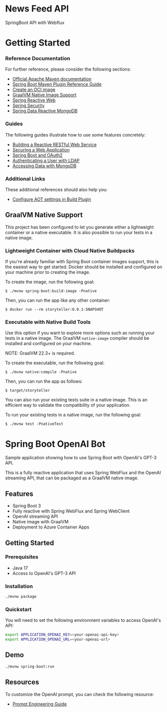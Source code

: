 # News Feed API
SpringBoot API with Webflux

# Getting Started

### Reference Documentation
For further reference, please consider the following sections:

* [Official Apache Maven documentation](https://maven.apache.org/guides/index.html)
* [Spring Boot Maven Plugin Reference Guide](https://docs.spring.io/spring-boot/docs/3.0.0/maven-plugin/reference/html/)
* [Create an OCI image](https://docs.spring.io/spring-boot/docs/3.0.0/maven-plugin/reference/html/#build-image)
* [GraalVM Native Image Support](https://docs.spring.io/spring-boot/docs/3.0.0/reference/html/native-image.html#native-image)
* [Spring Reactive Web](https://docs.spring.io/spring-boot/docs/3.0.0/reference/htmlsingle/#web.reactive)
* [Spring Security](https://docs.spring.io/spring-boot/docs/3.0.0/reference/htmlsingle/#web.security)
* [Spring Data Reactive MongoDB](https://docs.spring.io/spring-boot/docs/3.0.0/reference/htmlsingle/#data.nosql.mongodb)

### Guides
The following guides illustrate how to use some features concretely:

* [Building a Reactive RESTful Web Service](https://spring.io/guides/gs/reactive-rest-service/)
* [Securing a Web Application](https://spring.io/guides/gs/securing-web/)
* [Spring Boot and OAuth2](https://spring.io/guides/tutorials/spring-boot-oauth2/)
* [Authenticating a User with LDAP](https://spring.io/guides/gs/authenticating-ldap/)
* [Accessing Data with MongoDB](https://spring.io/guides/gs/accessing-data-mongodb/)

### Additional Links
These additional references should also help you:

* [Configure AOT settings in Build Plugin](https://docs.spring.io/spring-boot/docs/3.0.0/maven-plugin/reference/htmlsingle/#aot)

## GraalVM Native Support

This project has been configured to let you generate either a lightweight container or a native executable.
It is also possible to run your tests in a native image.

### Lightweight Container with Cloud Native Buildpacks
If you're already familiar with Spring Boot container images support, this is the easiest way to get started.
Docker should be installed and configured on your machine prior to creating the image.

To create the image, run the following goal:

```
$ ./mvnw spring-boot:build-image -Pnative
```

Then, you can run the app like any other container:

```
$ docker run --rm storyteller:0.0.1-SNAPSHOT
```

### Executable with Native Build Tools
Use this option if you want to explore more options such as running your tests in a native image.
The GraalVM `native-image` compiler should be installed and configured on your machine.

NOTE: GraalVM 22.3+ is required.

To create the executable, run the following goal:

```
$ ./mvnw native:compile -Pnative
```

Then, you can run the app as follows:
```
$ target/storyteller
```

You can also run your existing tests suite in a native image.
This is an efficient way to validate the compatibility of your application.

To run your existing tests in a native image, run the following goal:

```
$ ./mvnw test -PnativeTest
```


# Spring Boot OpenAI Bot

Sample application showing how to use Spring Boot with OpenAI's GPT-3 API.

This is a fully reactive application that uses Spring WebFlux and the OpenAI streaming API,
that can be packaged as a GraalVM native image.

## Features

* Spring Boot 3
* Fully reactive with Spring WebFlux and Spring WebClient
* OpenAI streaming API
* Native image with GraalVM
* Deployment to Azure Container Apps

## Getting Started

### Prerequisites

- Java 17
- Access to OpenAI's GPT-3 API

### Installation

```bash
./mvnw package
```

### Quickstart

You will need to set the following environment variables to access OpenAI's API:

```bash
export APPLICATION_OPENAI_KEY=<your-openai-api-key>
export APPLICATION_OPENAI_URL=<your-openai-url>
```

## Demo

```bash
./mvnw spring-boot:run
```

## Resources

To customize the OpenAI prompt, you can check the following resource:

- [Prompt Engineering Guide](https://github.com/dair-ai/Prompt-Engineering-Guide)
